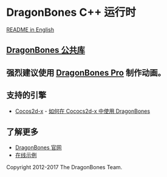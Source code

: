# DragonBones C++ 运行时
[README in English](./README.md)
## [DragonBones 公共库](./DragonBones/)
## 强烈建议使用 [DragonBones Pro](http://www.dragonbones.com/) 制作动画。

## 支持的引擎
* [Cocos2d-x](http://cocos2d-x.org/) - [如何在 Cococs2d-x 中使用 DragonBones](./Cocos2DX_3.x/)

## 了解更多
* [DragonBones 官网](http://www.dragonbones.com/)
* [在线示例](http://www.dragonbones.com/demo/index.html)

Copyright 2012-2017 The DragonBones Team.
